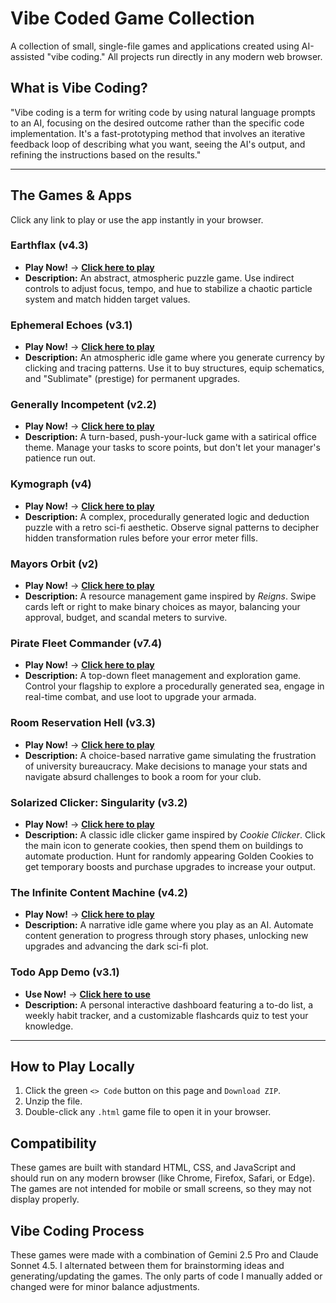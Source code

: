 # Vibe Coded Game Collection

A collection of small, single-file games and applications created using AI-assisted "vibe coding." All projects run directly in any modern web browser.

## What is Vibe Coding?
"Vibe coding is a term for writing code by using natural language prompts to an AI, focusing on the desired outcome rather than the specific code implementation. It's a fast-prototyping method that involves an iterative feedback loop of describing what you want, seeing the AI's output, and refining the instructions based on the results."

---

## The Games & Apps
Click any link to play or use the app instantly in your browser.

### Earthflax (v4.3)
*   **Play Now!** -> [**Click here to play**](https://your-username.github.io/vibe-coded-games/Earthflax%20v4.3.html)
*   **Description:** An abstract, atmospheric puzzle game. Use indirect controls to adjust focus, tempo, and hue to stabilize a chaotic particle system and match hidden target values.

### Ephemeral Echoes (v3.1)
*   **Play Now!** -> [**Click here to play**](https://your-username.github.io/vibe-coded-games/Ephemeral%20Echoes%20v3.1.html)
*   **Description:** An atmospheric idle game where you generate currency by clicking and tracing patterns. Use it to buy structures, equip schematics, and "Sublimate" (prestige) for permanent upgrades.

### Generally Incompetent (v2.2)
*   **Play Now!** -> [**Click here to play**](https://your-username.github.io/vibe-coded-games/Generally%20Incompetent%20v2.2.html)
*   **Description:** A turn-based, push-your-luck game with a satirical office theme. Manage your tasks to score points, but don't let your manager's patience run out.

### Kymograph (v4)
*   **Play Now!** -> [**Click here to play**](https://your-username.github.io/vibe-coded-games/Kymograph%20v4.html)
*   **Description:** A complex, procedurally generated logic and deduction puzzle with a retro sci-fi aesthetic. Observe signal patterns to decipher hidden transformation rules before your error meter fills.

### Mayors Orbit (v2)
*   **Play Now!** -> [**Click here to play**](https://your-username.github.io/vibe-coded-games/Mayors%20Orbit%20v2.html)
*   **Description:** A resource management game inspired by *Reigns*. Swipe cards left or right to make binary choices as mayor, balancing your approval, budget, and scandal meters to survive.

### Pirate Fleet Commander (v7.4)
*   **Play Now!** -> [**Click here to play**](https://your-username.github.io/vibe-coded-games/Pirate%20Fleet%20Commander%20v7.4.html)
*   **Description:** A top-down fleet management and exploration game. Control your flagship to explore a procedurally generated sea, engage in real-time combat, and use loot to upgrade your armada.

### Room Reservation Hell (v3.3)
*   **Play Now!** -> [**Click here to play**](https://your-username.github.io/vibe-coded-games/Room%20Reservation%20Hell%20v3.3.html)
*   **Description:** A choice-based narrative game simulating the frustration of university bureaucracy. Make decisions to manage your stats and navigate absurd challenges to book a room for your club.

### Solarized Clicker: Singularity (v3.2)
*   **Play Now!** -> [**Click here to play**](https://joeysalmons.github.io/vibe-coded-games/Solarized%20Cookie%20Clicker%20Singularity%20v3.2.html)
*   **Description:** A classic idle clicker game inspired by *Cookie Clicker*. Click the main icon to generate cookies, then spend them on buildings to automate production. Hunt for randomly appearing Golden Cookies to get temporary boosts and purchase upgrades to increase your output.

### The Infinite Content Machine (v4.2)
*   **Play Now!** -> [**Click here to play**](https://your-username.github.io/vibe-coded-games/The%20Infinite%20Content%20Machine%20v4.2.html)
*   **Description:** A narrative idle game where you play as an AI. Automate content generation to progress through story phases, unlocking new upgrades and advancing the dark sci-fi plot.

### Todo App Demo (v3.1)
*   **Use Now!** -> [**Click here to use**](https://your-username.github.io/vibe-coded-games/Todo%20App%20Demo%20v3.1.html)
*   **Description:** A personal interactive dashboard featuring a to-do list, a weekly habit tracker, and a customizable flashcards quiz to test your knowledge.

---

## How to Play Locally
1.  Click the green `<> Code` button on this page and `Download ZIP`.
2.  Unzip the file.
3.  Double-click any `.html` game file to open it in your browser.

## Compatibility
These games are built with standard HTML, CSS, and JavaScript and should run on any modern browser (like Chrome, Firefox, Safari, or Edge). The games are not intended for mobile or small screens, so they may not display properly.

## Vibe Coding Process
These games were made with a combination of Gemini 2.5 Pro and Claude Sonnet 4.5. I alternated between them for brainstorming ideas and generating/updating the games. The only parts of code I manually added or changed were for minor balance adjustments.
